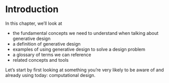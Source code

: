 # Introduction

In this chapter, we’ll look at 

* the fundamental concepts we need to understand when talking about generative design
* a definition of generative design
* examples of using generative design to solve a design problem
* a glossary of terms we can reference 
* related concepts and tools

Let’s start by first looking at something you’re very likely to be aware of and already using today: computational design.

